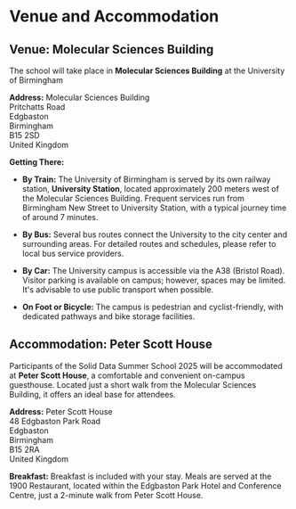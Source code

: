 # Venue and Accommodation

## Venue: Molecular Sciences Building

The school will take place in **Molecular Sciences Building** at the University of Birmingham

**Address:**
Molecular Sciences Building  
Pritchatts Road  
Edgbaston  
Birmingham  
B15 2SD  
United Kingdom

**Getting There:**

- **By Train:** The University of Birmingham is served by its own railway station, **University Station**, located approximately 200 meters west of the Molecular Sciences Building. Frequent services run from Birmingham New Street to University Station, with a typical journey time of around 7 minutes.

- **By Bus:** Several bus routes connect the University to the city center and surrounding areas. For detailed routes and schedules, please refer to local bus service providers.

- **By Car:** The University campus is accessible via the A38 (Bristol Road). Visitor parking is available on campus; however, spaces may be limited. It's advisable to use public transport when possible.

- **On Foot or Bicycle:** The campus is pedestrian and cyclist-friendly, with dedicated pathways and bike storage facilities.

## Accommodation: Peter Scott House

Participants of the Solid Data Summer School 2025 will be accommodated at **Peter Scott House**, a comfortable and convenient on-campus guesthouse. Located just a short walk from the Molecular Sciences Building, it offers an ideal base for attendees.

**Address:**
Peter Scott House  
48 Edgbaston Park Road  
Edgbaston  
Birmingham  
B15 2RA  
United Kingdom

**Breakfast:**
Breakfast is included with your stay. Meals are served at the 1900 Restaurant, located within the Edgbaston Park Hotel and Conference Centre, just a 2-minute walk from Peter Scott House.
